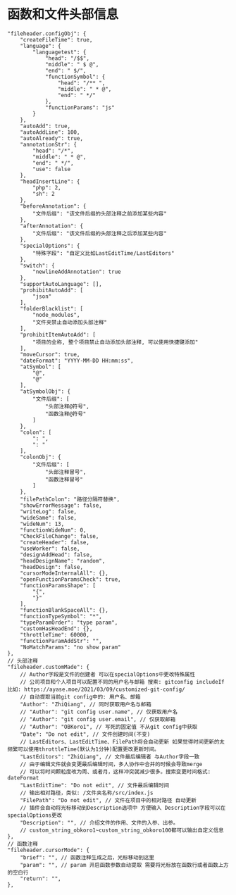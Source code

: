 # 函数和文件头部信息

    "fileheader.configObj": {
        "createFileTime": true,
        "language": {
            "languagetest": {
                "head": "/$$",
                "middle": " $ @",
                "end": " $/",
                "functionSymbol": {
                    "head": "/** ",
                    "middle": " * @",
                    "end": " */"
                },
                "functionParams": "js"
            }
        },
        "autoAdd": true,
        "autoAddLine": 100,
        "autoAlready": true,
        "annotationStr": {
            "head": "/*",
            "middle": " * @",
            "end": " */",
            "use": false
        },
        "headInsertLine": {
            "php": 2,
            "sh": 2
        },
        "beforeAnnotation": {
            "文件后缀": "该文件后缀的头部注释之前添加某些内容"
        },
        "afterAnnotation": {
            "文件后缀": "该文件后缀的头部注释之后添加某些内容"
        },
        "specialOptions": {
            "特殊字段": "自定义比如LastEditTime/LastEditors"
        },
        "switch": {
            "newlineAddAnnotation": true
        },
        "supportAutoLanguage": [],
        "prohibitAutoAdd": [
            "json"
        ],
        "folderBlacklist": [
            "node_modules",
            "文件夹禁止自动添加头部注释"
        ],
        "prohibitItemAutoAdd": [
            "项目的全称, 整个项目禁止自动添加头部注释, 可以使用快捷键添加"
        ],
        "moveCursor": true,
        "dateFormat": "YYYY-MM-DD HH:mm:ss",
        "atSymbol": [
            "@",
            "@"
        ],
        "atSymbolObj": {
            "文件后缀": [
                "头部注释@符号",
                "函数注释@符号"
            ]
        },
        "colon": [
            ": ",
            ": "
        ],
        "colonObj": {
            "文件后缀": [
                "头部注释冒号",
                "函数注释冒号"
            ]
        },
        "filePathColon": "路径分隔符替换",
        "showErrorMessage": false,
        "writeLog": false,
        "wideSame": false,
        "wideNum": 13,
        "functionWideNum": 0,
        "CheckFileChange": false,
        "createHeader": false,
        "useWorker": false,
        "designAddHead": false,
        "headDesignName": "random",
        "headDesign": false,
        "cursorModeInternalAll": {},
        "openFunctionParamsCheck": true,
        "functionParamsShape": [
            "{",
            "}"
        ],
        "functionBlankSpaceAll": {},
        "functionTypeSymbol": "*",
        "typeParamOrder": "type param",
        "customHasHeadEnd": {},
        "throttleTime": 60000,
        "functionParamAddStr": "",
        "NoMatchParams": "no show param"
    },
    // 头部注释
    "fileheader.customMade": {
        // Author字段是文件的创建者 可以在specialOptions中更改特殊属性
        // 公司项目和个人项目可以配置不同的用户名与邮箱 搜索: gitconfig includeIf  比如: https://ayase.moe/2021/03/09/customized-git-config/
        // 自动提取当前git config中的: 用户名、邮箱
        "Author": "ZhiQiang", // 同时获取用户名与邮箱
        // "Author": "git config user.name", // 仅获取用户名
        // "Author": "git config user.email", // 仅获取邮箱
        // "Author": "OBKoro1", // 写死的固定值 不从git config中获取
        "Date": "Do not edit", // 文件创建时间(不变)
        // LastEditors、LastEditTime、FilePath将会自动更新 如果觉得时间更新的太频繁可以使用throttleTime(默认为1分钟)配置更改更新时间。
        "LastEditors": "ZhiQiang", // 文件最后编辑者 与Author字段一致
        // 由于编辑文件就会变更最后编辑时间，多人协作中合并的时候会导致merge
        // 可以将时间颗粒度改为周、或者月，这样冲突就减少很多。搜索变更时间格式: dateFormat
        "LastEditTime": "Do not edit", // 文件最后编辑时间
        // 输出相对路径，类似: /文件夹名称/src/index.js
        "FilePath": "Do not edit", // 文件在项目中的相对路径 自动更新
        // 插件会自动将光标移动到Description选项中 方便输入 Description字段可以在specialOptions更改
        "Description": "", // 介绍文件的作用、文件的入参、出参。
        // custom_string_obkoro1~custom_string_obkoro100都可以输出自定义信息
    },
    // 函数注释
    "fileheader.cursorMode": {
        "brief": "", // 函数注释生成之后，光标移动到这里
        "param": "", // param 开启函数参数自动提取 需要将光标放在函数行或者函数上方的空白行
        "return": "",
    },
    